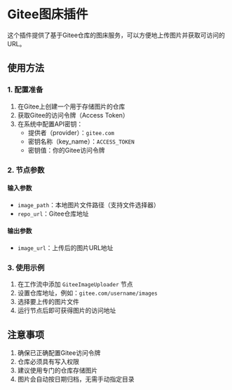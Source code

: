 # Gitee图床插件

这个插件提供了基于Gitee仓库的图床服务，可以方便地上传图片并获取可访问的URL。


## 使用方法

### 1. 配置准备

1. 在Gitee上创建一个用于存储图片的仓库
2. 获取Gitee的访问令牌（Access Token）
3. 在系统中配置API密钥：
   - 提供者（provider）：`gitee.com`
   - 密钥名称（key_name）：`ACCESS_TOKEN`
   - 密钥值：你的Gitee访问令牌

### 2. 节点参数

#### 输入参数
- `image_path`：本地图片文件路径（支持文件选择器）
- `repo_url`：Gitee仓库地址

#### 输出参数
- `image_url`：上传后的图片URL地址

### 3. 使用示例

1. 在工作流中添加 `GiteeImageUploader` 节点
2. 设置仓库地址，例如：`gitee.com/username/images`
3. 选择要上传的图片文件
4. 运行节点后即可获得图片的访问地址

## 注意事项

1. 确保已正确配置Gitee访问令牌
2. 仓库必须具有写入权限
3. 建议使用专门的仓库存储图片
4. 图片会自动按日期归档，无需手动指定目录